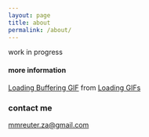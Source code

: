 ```yaml
---
layout: page
title: about
permalink: /about/
---
```


work in progress

#### more information

<div class="tenor-gif-embed" data-postid="17313179" data-share-method="host" data-width="100%" data-aspect-ratio="1.0"><a href="https://tenor.com/view/loading-buffering-spinning-waiting-gif-17313179">Loading Buffering GIF</a> from <a href="https://tenor.com/search/loading-gifs">Loading GIFs</a></div><script type="text/javascript" async src="https://tenor.com/embed.js"></script>

### contact me

[mmreuter.za@gmail.com](mailto:mmreuter.za@gmail.com)
